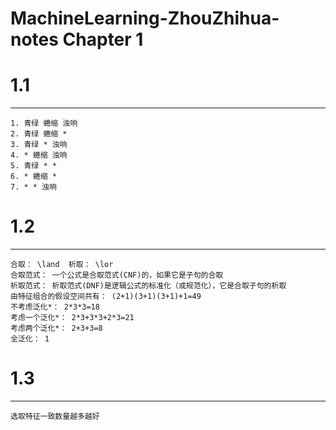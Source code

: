 # MachineLearning-ZhouZhihua-notes Chapter 1

# 1.1  
------  
    1. 青绿 蜷缩 浊响  
    2. 青绿 蜷缩 *  
    3. 青绿 * 浊响  
    4. * 蜷缩 浊响  
    5. 青绿 * *  
    6. * 蜷缩 *  
    7. * * 浊响  

# 1.2  
------  
    合取： \land  析取： \lor  
    合取范式： 一个公式是合取范式(CNF)的，如果它是子句的合取  
    析取范式： 析取范式(DNF)是逻辑公式的标准化（或规范化），它是合取子句的析取  
    由特征组合的假设空间共有： (2+1)(3+1)(3+1)+1=49  
    不考虑泛化*： 2*3*3=18  
    考虑一个泛化*： 2*3+3*3+2*3=21  
    考虑两个泛化*： 2+3+3=8  
    全泛化： 1

# 1.3  
------
    选取特征一致数量越多越好  
